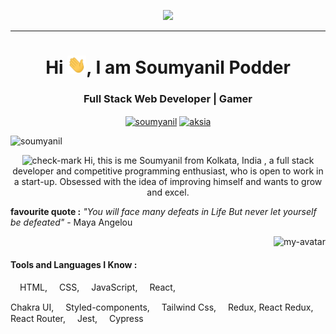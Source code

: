 <p align="center">
  <img src="https://github.com/thompsonemerson/thompsonemerson/raw/master/cover-thompson.png" height="200"/>
</p>

<hr>

<h1 align="center">Hi <img src="https://raw.githubusercontent.com/ABSphreak/ABSphreak/master/gifs/Hi.gif" width="30px">, I am Soumyanil Podder</h1>
<h3 align="center">Full Stack Web Developer | Gamer</h3>
<p align="center">
<a href="https://www.linkedin.com/in/soumyanil-podder-769008165/" target="_blank"><img align="center" src="https://cdn.jsdelivr.net/npm/simple-icons@3.0.1/icons/linkedin.svg" alt="soumyanil" height="30" width="40" /></a>
 <a href="https://twitter.com/PodderSoumyanil" target="_blank"><img align="center" src="https://cdn.jsdelivr.net/npm/simple-icons@3.0.1/icons/twitter.svg" alt="aksia" height="30" width="40" /></a>
</p>
<p align="left"><img src="https://komarev.com/ghpvc/?username=soumyanil22&style=for-the-badge" alt="soumyanil"/></p>
<p align="center"><img width="18px" height="18px" src="https://cdn.jsdelivr.net/npm/simple-icons@3.0.1/icons/checkmarx.svg" alt="check-mark" /> Hi, this is me Soumyanil from Kolkata, India , a full stack developer and competitive programming enthusiast, who is open to work in a start-up. Obsessed with the idea of improving himself and wants to grow and excel.
  
  <b>favourite quote :</b> <i>"You will face many defeats in Life But never let yourself be defeated"</i> - Maya Angelou
</p>
  
<p align="right"><img width="200px" src="https://user-images.githubusercontent.com/33495426/184498522-ebf54f35-56dd-4285-acca-9023e54c936e.png" alt="my-avatar"/></p>

#### Tools and Languages I Know :
<p><img width="15px" height="15px" src="https://cdn.jsdelivr.net/npm/simple-icons@3.0.1/icons/html5.svg" />HTML, <img width="15px" height="15px" src="https://cdn.jsdelivr.net/npm/simple-icons@3.0.1/icons/css3.svg" />CSS,  <img width="15px" height="15px" src="https://cdn.jsdelivr.net/npm/simple-icons@3.0.1/icons/javascript.svg" />JavaScript, <img width="15px" height="15px" src="https://cdn.jsdelivr.net/npm/simple-icons@3.0.1/icons/react.svg" />React, <p>Chakra UI, <img width="15px" height="15px" src="https://cdn.jsdelivr.net/npm/simple-icons@3.0.1/icons/styled-components.svg" />Styled-components,  <img width="15px" height="15px" src="https://cdn.jsdelivr.net/npm/simple-icons@3.0.1/icons/tailwindcss.svg" />Tailwind Css, <img width="15px" height="15px" src="https://cdn.jsdelivr.net/npm/simple-icons@3.0.1/icons/redux.svg" />Redux, React Redux, <img width="15px" height="15px" src="https://cdn.jsdelivr.net/npm/simple-icons@3.0.1/icons/reactrouter.svg" />React Router, <img width="15px" height="15px" src="https://cdn.jsdelivr.net/npm/simple-icons@3.0.1/icons/jest.svg" />Jest, <img width="15px" height="15px" src="https://cdn.jsdelivr.net/npm/simple-icons@3.0.1/icons/cypress.svg" />Cypress</p>
 

<!--
**soumyanil22/soumyanil22** is a ✨ _special_ ✨ repository because its `README.md` (this file) appears on your GitHub profile.

Here are some ideas to get you started:

- 🔭 I’m currently working on ...
- 🌱 I’m currently learning ...
- 👯 I’m looking to collaborate on ...
- 🤔 I’m looking for help with ...
- 💬 Ask me about ...
- 📫 How to reach me: ...
- 😄 Pronouns: ...
- ⚡ Fun fact: ...
-->
